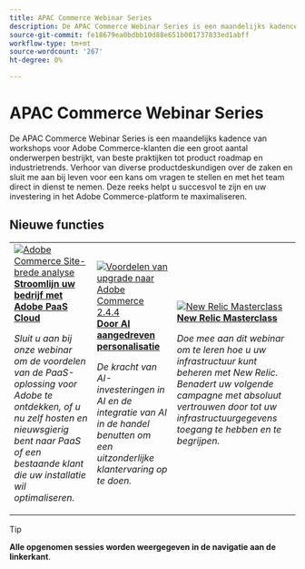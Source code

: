 ```yaml
---
title: APAC Commerce Webinar Series
description: De APAC Commerce Webinar Series is een maandelijks kadence van workshops voor Adobe Commerce-klanten die een groot aantal onderwerpen bestrijkt, van beste praktijken tot product roadmap en industrietrends.
source-git-commit: fe18679ea0bdbb10d88e651b001737833ed1abff
workflow-type: tm+mt
source-wordcount: '267'
ht-degree: 0%

---
```


# APAC Commerce Webinar Series

De APAC Commerce Webinar Series is een maandelijks kadence van workshops voor Adobe Commerce-klanten die een groot aantal onderwerpen bestrijkt, van beste praktijken tot product roadmap en industrietrends. Verhoor van diverse productdeskundigen over de zaken en sluit me aan bij leven voor een kans om vragen te stellen en met het team direct in dienst te nemen. Deze reeks helpt u succesvol te zijn en uw investering in het Adobe Commerce-platform te maximaliseren.

## Nieuwe functies

<table>
<tr>
  <td>
    <a href="https://experienceleague.adobe.com/docs/events/apac-commerce-recordings/2023/adobes-paas-cloud-commerce.html">
      <img alt="Adobe Commerce Site-brede analyse" src="https://video.tv.adobe.com/v/3419132?format=jpeg" />
    </a>
     <div>
      <a href="https://experienceleague.adobe.com/docs/events/apac-commerce-recordings/2023/adobes-paas-cloud-commerce.html">
        <strong>Stroomlijn uw bedrijf met Adobe PaaS Cloud</strong>
      </a>
    </div>
    <p>
    <em>Sluit u aan bij onze webinar om de voordelen van de PaaS-oplossing voor Adobe te ontdekken, of u nu zelf hosten en nieuwsgierig bent naar PaaS of een bestaande klant die uw installatie wil optimaliseren.</em>
    <p>
  </td>
  <td>
    <a href="https://experienceleague.adobe.com/docs/events/apac-commerce-recordings/2023/ai-personalisation.html">
      <img alt="Voordelen van upgrade naar Adobe Commerce 2.4.4" src="https://video.tv.adobe.com/v/3419107?format=jpeg" />
    </a>
     <div>
      <a href="https://experienceleague.adobe.com/docs/events/apac-commerce-recordings/2023/ai-personalisation.html">
        <strong>Door AI aangedreven personalisatie</strong>
      </a>
    </div>
    <p>
    <em>De kracht van AI-investeringen in AI en de integratie van AI in de handel benutten om een uitzonderlijke klantervaring op te doen.</em>
    <p>
  </td>
  <td>
    <a href="https://experienceleague.adobe.com/docs/events/apac-commerce-recordings/2022/new-relic.html">
      <img alt="New Relic Masterclass" src="https://video.tv.adobe.com/v/345148?format=jpeg" />
    </a>
     <div>
      <a href="https://experienceleague.adobe.com/docs/events/apac-commerce-recordings/2022/new-relic.html">
        <strong>New Relic Masterclass</strong>
      </a>
    </div>
    <p>
    <em>Doe mee aan dit webinar om te leren hoe u uw infrastructuur kunt beheren met New Relic. Benadert uw volgende campagne met absoluut vertrouwen door tot uw infrastructuurgegevens toegang te hebben en te begrijpen.</em>
    <p>
  </td>  
</tr>
</table>

>[!TIP]
>
>**Alle opgenomen sessies worden weergegeven in de navigatie aan de linkerkant**.
